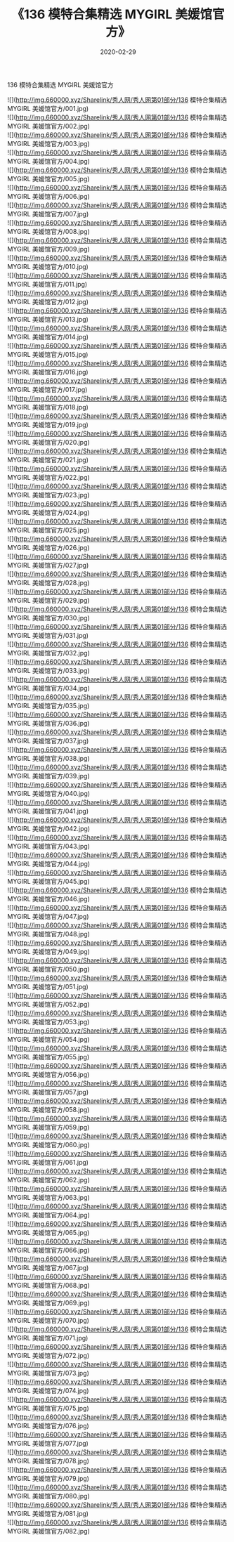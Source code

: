 ﻿---
layout: post
title:  《136 模特合集精选 MYGIRL 美媛馆官方》
date:   2020-02-29
img: http://img.660000.xyz/Sharelink/秀人网/秀人网第01部分/136 模特合集精选 MYGIRL 美媛馆官方/000.jpg
categories: [美女, 清纯, 唯美]
---

136 模特合集精选 MYGIRL 美媛馆官方

  ![](http://img.660000.xyz/Sharelink/秀人网/秀人网第01部分/136 模特合集精选 MYGIRL 美媛馆官方/001.jpg) <br> ![](http://img.660000.xyz/Sharelink/秀人网/秀人网第01部分/136 模特合集精选 MYGIRL 美媛馆官方/002.jpg) <br> ![](http://img.660000.xyz/Sharelink/秀人网/秀人网第01部分/136 模特合集精选 MYGIRL 美媛馆官方/003.jpg) <br> ![](http://img.660000.xyz/Sharelink/秀人网/秀人网第01部分/136 模特合集精选 MYGIRL 美媛馆官方/004.jpg) <br> ![](http://img.660000.xyz/Sharelink/秀人网/秀人网第01部分/136 模特合集精选 MYGIRL 美媛馆官方/005.jpg) <br> ![](http://img.660000.xyz/Sharelink/秀人网/秀人网第01部分/136 模特合集精选 MYGIRL 美媛馆官方/006.jpg) <br> ![](http://img.660000.xyz/Sharelink/秀人网/秀人网第01部分/136 模特合集精选 MYGIRL 美媛馆官方/007.jpg) <br> ![](http://img.660000.xyz/Sharelink/秀人网/秀人网第01部分/136 模特合集精选 MYGIRL 美媛馆官方/008.jpg) <br> ![](http://img.660000.xyz/Sharelink/秀人网/秀人网第01部分/136 模特合集精选 MYGIRL 美媛馆官方/009.jpg) <br> ![](http://img.660000.xyz/Sharelink/秀人网/秀人网第01部分/136 模特合集精选 MYGIRL 美媛馆官方/010.jpg) <br> ![](http://img.660000.xyz/Sharelink/秀人网/秀人网第01部分/136 模特合集精选 MYGIRL 美媛馆官方/011.jpg) <br> ![](http://img.660000.xyz/Sharelink/秀人网/秀人网第01部分/136 模特合集精选 MYGIRL 美媛馆官方/012.jpg) <br> ![](http://img.660000.xyz/Sharelink/秀人网/秀人网第01部分/136 模特合集精选 MYGIRL 美媛馆官方/013.jpg) <br> ![](http://img.660000.xyz/Sharelink/秀人网/秀人网第01部分/136 模特合集精选 MYGIRL 美媛馆官方/014.jpg) <br> ![](http://img.660000.xyz/Sharelink/秀人网/秀人网第01部分/136 模特合集精选 MYGIRL 美媛馆官方/015.jpg) <br> ![](http://img.660000.xyz/Sharelink/秀人网/秀人网第01部分/136 模特合集精选 MYGIRL 美媛馆官方/016.jpg) <br> ![](http://img.660000.xyz/Sharelink/秀人网/秀人网第01部分/136 模特合集精选 MYGIRL 美媛馆官方/017.jpg) <br> ![](http://img.660000.xyz/Sharelink/秀人网/秀人网第01部分/136 模特合集精选 MYGIRL 美媛馆官方/018.jpg) <br> ![](http://img.660000.xyz/Sharelink/秀人网/秀人网第01部分/136 模特合集精选 MYGIRL 美媛馆官方/019.jpg) <br> ![](http://img.660000.xyz/Sharelink/秀人网/秀人网第01部分/136 模特合集精选 MYGIRL 美媛馆官方/020.jpg) <br> ![](http://img.660000.xyz/Sharelink/秀人网/秀人网第01部分/136 模特合集精选 MYGIRL 美媛馆官方/021.jpg) <br> ![](http://img.660000.xyz/Sharelink/秀人网/秀人网第01部分/136 模特合集精选 MYGIRL 美媛馆官方/022.jpg) <br> ![](http://img.660000.xyz/Sharelink/秀人网/秀人网第01部分/136 模特合集精选 MYGIRL 美媛馆官方/023.jpg) <br> ![](http://img.660000.xyz/Sharelink/秀人网/秀人网第01部分/136 模特合集精选 MYGIRL 美媛馆官方/024.jpg) <br> ![](http://img.660000.xyz/Sharelink/秀人网/秀人网第01部分/136 模特合集精选 MYGIRL 美媛馆官方/025.jpg) <br> ![](http://img.660000.xyz/Sharelink/秀人网/秀人网第01部分/136 模特合集精选 MYGIRL 美媛馆官方/026.jpg) <br> ![](http://img.660000.xyz/Sharelink/秀人网/秀人网第01部分/136 模特合集精选 MYGIRL 美媛馆官方/027.jpg) <br> ![](http://img.660000.xyz/Sharelink/秀人网/秀人网第01部分/136 模特合集精选 MYGIRL 美媛馆官方/028.jpg) <br> ![](http://img.660000.xyz/Sharelink/秀人网/秀人网第01部分/136 模特合集精选 MYGIRL 美媛馆官方/029.jpg) <br> ![](http://img.660000.xyz/Sharelink/秀人网/秀人网第01部分/136 模特合集精选 MYGIRL 美媛馆官方/030.jpg) <br> ![](http://img.660000.xyz/Sharelink/秀人网/秀人网第01部分/136 模特合集精选 MYGIRL 美媛馆官方/031.jpg) <br> ![](http://img.660000.xyz/Sharelink/秀人网/秀人网第01部分/136 模特合集精选 MYGIRL 美媛馆官方/032.jpg) <br> ![](http://img.660000.xyz/Sharelink/秀人网/秀人网第01部分/136 模特合集精选 MYGIRL 美媛馆官方/033.jpg) <br> ![](http://img.660000.xyz/Sharelink/秀人网/秀人网第01部分/136 模特合集精选 MYGIRL 美媛馆官方/034.jpg) <br> ![](http://img.660000.xyz/Sharelink/秀人网/秀人网第01部分/136 模特合集精选 MYGIRL 美媛馆官方/035.jpg) <br> ![](http://img.660000.xyz/Sharelink/秀人网/秀人网第01部分/136 模特合集精选 MYGIRL 美媛馆官方/036.jpg) <br> ![](http://img.660000.xyz/Sharelink/秀人网/秀人网第01部分/136 模特合集精选 MYGIRL 美媛馆官方/037.jpg) <br> ![](http://img.660000.xyz/Sharelink/秀人网/秀人网第01部分/136 模特合集精选 MYGIRL 美媛馆官方/038.jpg) <br> ![](http://img.660000.xyz/Sharelink/秀人网/秀人网第01部分/136 模特合集精选 MYGIRL 美媛馆官方/039.jpg) <br> ![](http://img.660000.xyz/Sharelink/秀人网/秀人网第01部分/136 模特合集精选 MYGIRL 美媛馆官方/040.jpg) <br> ![](http://img.660000.xyz/Sharelink/秀人网/秀人网第01部分/136 模特合集精选 MYGIRL 美媛馆官方/041.jpg) <br> ![](http://img.660000.xyz/Sharelink/秀人网/秀人网第01部分/136 模特合集精选 MYGIRL 美媛馆官方/042.jpg) <br> ![](http://img.660000.xyz/Sharelink/秀人网/秀人网第01部分/136 模特合集精选 MYGIRL 美媛馆官方/043.jpg) <br> ![](http://img.660000.xyz/Sharelink/秀人网/秀人网第01部分/136 模特合集精选 MYGIRL 美媛馆官方/044.jpg) <br> ![](http://img.660000.xyz/Sharelink/秀人网/秀人网第01部分/136 模特合集精选 MYGIRL 美媛馆官方/045.jpg) <br> ![](http://img.660000.xyz/Sharelink/秀人网/秀人网第01部分/136 模特合集精选 MYGIRL 美媛馆官方/046.jpg) <br> ![](http://img.660000.xyz/Sharelink/秀人网/秀人网第01部分/136 模特合集精选 MYGIRL 美媛馆官方/047.jpg) <br> ![](http://img.660000.xyz/Sharelink/秀人网/秀人网第01部分/136 模特合集精选 MYGIRL 美媛馆官方/048.jpg) <br> ![](http://img.660000.xyz/Sharelink/秀人网/秀人网第01部分/136 模特合集精选 MYGIRL 美媛馆官方/049.jpg) <br> ![](http://img.660000.xyz/Sharelink/秀人网/秀人网第01部分/136 模特合集精选 MYGIRL 美媛馆官方/050.jpg) <br> ![](http://img.660000.xyz/Sharelink/秀人网/秀人网第01部分/136 模特合集精选 MYGIRL 美媛馆官方/051.jpg) <br> ![](http://img.660000.xyz/Sharelink/秀人网/秀人网第01部分/136 模特合集精选 MYGIRL 美媛馆官方/052.jpg) <br> ![](http://img.660000.xyz/Sharelink/秀人网/秀人网第01部分/136 模特合集精选 MYGIRL 美媛馆官方/053.jpg) <br> ![](http://img.660000.xyz/Sharelink/秀人网/秀人网第01部分/136 模特合集精选 MYGIRL 美媛馆官方/054.jpg) <br> ![](http://img.660000.xyz/Sharelink/秀人网/秀人网第01部分/136 模特合集精选 MYGIRL 美媛馆官方/055.jpg) <br> ![](http://img.660000.xyz/Sharelink/秀人网/秀人网第01部分/136 模特合集精选 MYGIRL 美媛馆官方/056.jpg) <br> ![](http://img.660000.xyz/Sharelink/秀人网/秀人网第01部分/136 模特合集精选 MYGIRL 美媛馆官方/057.jpg) <br> ![](http://img.660000.xyz/Sharelink/秀人网/秀人网第01部分/136 模特合集精选 MYGIRL 美媛馆官方/058.jpg) <br> ![](http://img.660000.xyz/Sharelink/秀人网/秀人网第01部分/136 模特合集精选 MYGIRL 美媛馆官方/059.jpg) <br> ![](http://img.660000.xyz/Sharelink/秀人网/秀人网第01部分/136 模特合集精选 MYGIRL 美媛馆官方/060.jpg) <br> ![](http://img.660000.xyz/Sharelink/秀人网/秀人网第01部分/136 模特合集精选 MYGIRL 美媛馆官方/061.jpg) <br> ![](http://img.660000.xyz/Sharelink/秀人网/秀人网第01部分/136 模特合集精选 MYGIRL 美媛馆官方/062.jpg) <br> ![](http://img.660000.xyz/Sharelink/秀人网/秀人网第01部分/136 模特合集精选 MYGIRL 美媛馆官方/063.jpg) <br> ![](http://img.660000.xyz/Sharelink/秀人网/秀人网第01部分/136 模特合集精选 MYGIRL 美媛馆官方/064.jpg) <br> ![](http://img.660000.xyz/Sharelink/秀人网/秀人网第01部分/136 模特合集精选 MYGIRL 美媛馆官方/065.jpg) <br> ![](http://img.660000.xyz/Sharelink/秀人网/秀人网第01部分/136 模特合集精选 MYGIRL 美媛馆官方/066.jpg) <br> ![](http://img.660000.xyz/Sharelink/秀人网/秀人网第01部分/136 模特合集精选 MYGIRL 美媛馆官方/067.jpg) <br> ![](http://img.660000.xyz/Sharelink/秀人网/秀人网第01部分/136 模特合集精选 MYGIRL 美媛馆官方/068.jpg) <br> ![](http://img.660000.xyz/Sharelink/秀人网/秀人网第01部分/136 模特合集精选 MYGIRL 美媛馆官方/069.jpg) <br> ![](http://img.660000.xyz/Sharelink/秀人网/秀人网第01部分/136 模特合集精选 MYGIRL 美媛馆官方/070.jpg) <br> ![](http://img.660000.xyz/Sharelink/秀人网/秀人网第01部分/136 模特合集精选 MYGIRL 美媛馆官方/071.jpg) <br> ![](http://img.660000.xyz/Sharelink/秀人网/秀人网第01部分/136 模特合集精选 MYGIRL 美媛馆官方/072.jpg) <br> ![](http://img.660000.xyz/Sharelink/秀人网/秀人网第01部分/136 模特合集精选 MYGIRL 美媛馆官方/073.jpg) <br> ![](http://img.660000.xyz/Sharelink/秀人网/秀人网第01部分/136 模特合集精选 MYGIRL 美媛馆官方/074.jpg) <br> ![](http://img.660000.xyz/Sharelink/秀人网/秀人网第01部分/136 模特合集精选 MYGIRL 美媛馆官方/075.jpg) <br> ![](http://img.660000.xyz/Sharelink/秀人网/秀人网第01部分/136 模特合集精选 MYGIRL 美媛馆官方/076.jpg) <br> ![](http://img.660000.xyz/Sharelink/秀人网/秀人网第01部分/136 模特合集精选 MYGIRL 美媛馆官方/077.jpg) <br> ![](http://img.660000.xyz/Sharelink/秀人网/秀人网第01部分/136 模特合集精选 MYGIRL 美媛馆官方/078.jpg) <br> ![](http://img.660000.xyz/Sharelink/秀人网/秀人网第01部分/136 模特合集精选 MYGIRL 美媛馆官方/079.jpg) <br> ![](http://img.660000.xyz/Sharelink/秀人网/秀人网第01部分/136 模特合集精选 MYGIRL 美媛馆官方/080.jpg) <br> ![](http://img.660000.xyz/Sharelink/秀人网/秀人网第01部分/136 模特合集精选 MYGIRL 美媛馆官方/081.jpg) <br> ![](http://img.660000.xyz/Sharelink/秀人网/秀人网第01部分/136 模特合集精选 MYGIRL 美媛馆官方/082.jpg) <br>